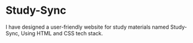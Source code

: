 # Study-Sync
I have designed a user-friendly website for study materials named Study-Sync, Using HTML and CSS tech stack.
